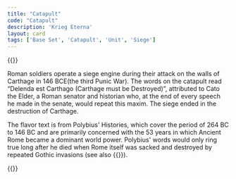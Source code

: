 ```yaml
---
title: "Catapult"
code: "Catapult"
description: 'Krieg Eterna'
layout: card
tags: ['Base Set', 'Catapult', 'Unit', 'Siege']
---
```

{{<card-detail-page title="Catapult" artwork="Catapulta by Edward Poynter (1868)">}}
<p class="rule-paragraph">
Roman soldiers operate a siege engine during their attack on the walls of Carthage in 146 BCE(the third Punic War). The words on the catapult read “Delenda est Carthago (Carthage must be Destroyed)”, attributed to  Cato the Elder, a Roman senator and historian who, at the end of every speech he made in the senate, would repeat this maxim.  The siege ended in the destruction of Carthage.  
</p>
<p class="rule-paragraph">
The flavor text is from Polybius' Histories, which cover the period of 264 BC to 146 BC and are primarily concerned with the 53 years in which Ancient Rome became a dominant world power. Polybius' words would only ring true long after he died when Rome itself was sacked and destroyed by repeated Gothic invasions (see also {{<cardlink name="Sack" code="sack">}}).
</p>
{{</card-detail-page>}}

